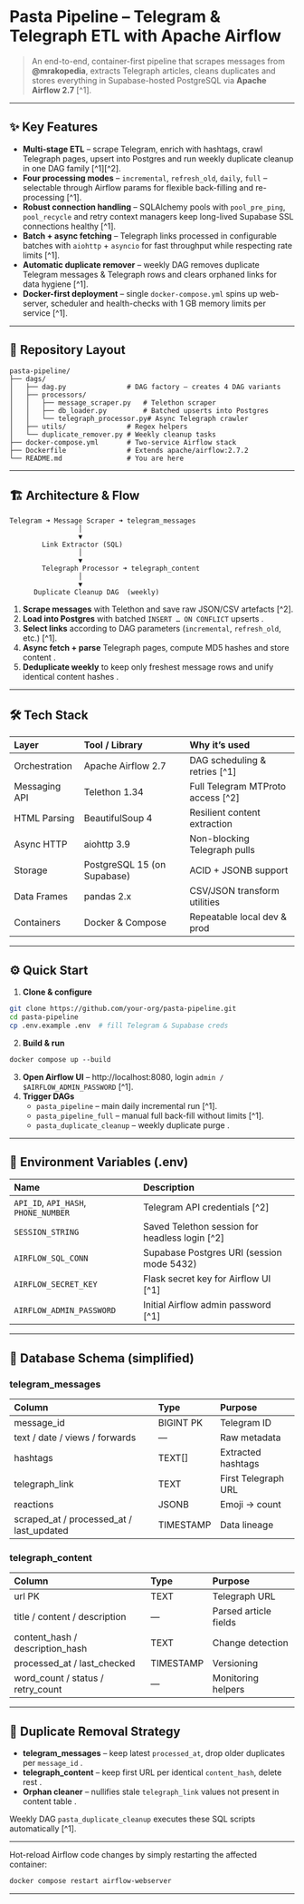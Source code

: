 # Pasta Pipeline – Telegram \& Telegraph ETL with Apache Airflow

> An end-to-end, container-first pipeline that scrapes messages from **@mrakopedia**, extracts Telegraph articles, cleans duplicates and stores everything in Supabase-hosted PostgreSQL via **Apache Airflow 2.7** [^1].

---

## ✨ Key Features

* **Multi-stage ETL** – scrape Telegram, enrich with hashtags, crawl Telegraph pages, upsert into Postgres and run weekly duplicate cleanup in one DAG family [^1][^2].
* **Four processing modes** – `incremental`, `refresh_old`, `daily`, `full` – selectable through Airflow params for flexible back-filling and re-processing [^1].
* **Robust connection handling** – SQLAlchemy pools with `pool_pre_ping`, `pool_recycle` and retry context managers keep long-lived Supabase SSL connections healthy [^1].
* **Batch + async fetching** – Telegraph links processed in configurable batches with `aiohttp` + `asyncio` for fast throughput while respecting rate limits [^1].
* **Automatic duplicate remover** – weekly DAG removes duplicate Telegram messages \& Telegraph rows and clears orphaned links for data hygiene [^1].
* **Docker-first deployment** – single `docker-compose.yml` spins up web-server, scheduler and health-checks with 1 GB memory limits per service [^1].

---

## 📂 Repository Layout

```
pasta-pipeline/
├── dags/
│   ├── dag.py               # DAG factory – creates 4 DAG variants
│   ├── processors/
│   │   ├── message_scraper.py   # Telethon scraper
│   │   ├── db_loader.py         # Batched upserts into Postgres
│   │   └── telegraph_processor.py# Async Telegraph crawler
│   ├── utils/               # Regex helpers
│   └── duplicate_remover.py # Weekly cleanup tasks
├── docker-compose.yml       # Two-service Airflow stack
├── Dockerfile               # Extends apache/airflow:2.7.2
└── README.md                # You are here
```


---

## 🏗 Architecture \& Flow

```
Telegram ➜ Message Scraper ➜ telegram_messages
                 │
                 ▼
        Link Extractor (SQL)
                 │
                 ▼
        Telegraph Processor ➜ telegraph_content
                 │
                 ▼
      Duplicate Cleanup DAG  (weekly)
```

1. **Scrape messages** with Telethon and save raw JSON/CSV artefacts [^2].
2. **Load into Postgres** with batched `INSERT … ON CONFLICT` upserts .
3. **Select links** according to DAG parameters (`incremental`, `refresh_old`, etc.) [^1].
4. **Async fetch + parse** Telegraph pages, compute MD5 hashes and store content .
5. **Deduplicate weekly** to keep only freshest message rows and unify identical content hashes .

---

## 🛠 Tech Stack

| Layer | Tool / Library | Why it’s used |
| :-- | :-- | :-- |
| Orchestration | Apache Airflow 2.7 | DAG scheduling \& retries [^1] |
| Messaging API | Telethon 1.34 | Full Telegram MTProto access [^2] |
| HTML Parsing | BeautifulSoup 4 | Resilient content extraction |
| Async HTTP | aiohttp 3.9 | Non-blocking Telegraph pulls |
| Storage | PostgreSQL 15 (on Supabase) | ACID + JSONB support |
| Data Frames | pandas 2.x | CSV/JSON transform utilities |
| Containers | Docker \& Compose | Repeatable local dev \& prod |


---

## ⚙️ Quick Start

1. **Clone \& configure**

```bash
git clone https://github.com/your-org/pasta-pipeline.git
cd pasta-pipeline
cp .env.example .env  # fill Telegram & Supabase creds
```

2. **Build \& run**

```bash
docker compose up ‑-build
```

3. **Open Airflow UI** – http://localhost:8080, login `admin / $AIRFLOW_ADMIN_PASSWORD` [^1].
4. **Trigger DAGs**
    * `pasta_pipeline` – main daily incremental run [^1].
    * `pasta_pipeline_full` – manual full back-fill without limits [^1].
    * `pasta_duplicate_cleanup` – weekly duplicate purge .

---

## 🔑 Environment Variables (.env)

| Name | Description |
| :-- | :-- |
| `API_ID`, `API_HASH`, `PHONE_NUMBER` | Telegram API credentials [^2] |
| `SESSION_STRING` | Saved Telethon session for headless login [^2] |
| `AIRFLOW_SQL_CONN` | Supabase Postgres URI (session mode 5432) |
| `AIRFLOW_SECRET_KEY` | Flask secret key for Airflow UI [^1] |
| `AIRFLOW_ADMIN_PASSWORD` | Initial Airflow admin password [^1] |


---

## 📝 Database Schema (simplified)

### telegram_messages

| Column | Type | Purpose |
| :-- | :-- | :-- |
| message_id | BIGINT PK | Telegram ID |
| text / date / views / forwards | — | Raw metadata |
| hashtags | TEXT[] | Extracted hashtags |
| telegraph_link | TEXT | First Telegraph URL |
| reactions | JSONB | Emoji → count |
| scraped_at / processed_at / last_updated | TIMESTAMP | Data lineage |

### telegraph_content

| Column | Type | Purpose |
| :-- | :-- | :-- |
| url PK | TEXT | Telegraph URL |
| title / content / description | — | Parsed article fields |
| content_hash / description_hash | TEXT | Change detection |
| processed_at / last_checked | TIMESTAMP | Versioning |
| word_count / status / retry_count | — | Monitoring helpers |


---

## 🧹 Duplicate Removal Strategy

* **telegram_messages** – keep latest `processed_at`, drop older duplicates per `message_id` .
* **telegraph_content** – keep first URL per identical `content_hash`, delete rest .
* **Orphan cleaner** – nullifies stale `telegraph_link` values not present in content table .

Weekly DAG `pasta_duplicate_cleanup` executes these SQL scripts automatically [^1].

---

Hot-reload Airflow code changes by simply restarting the affected container:

```bash
docker compose restart airflow-webserver
```


---
